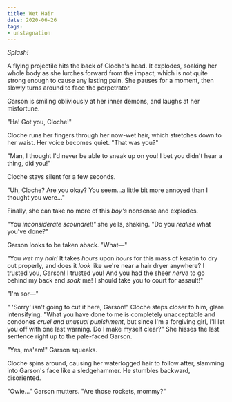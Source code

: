 ```yaml
---
title: Wet Hair
date: 2020-06-26
tags:
- unstagnation
---
```


*Splash!*

A flying projectile hits the back of Cloche's head. It explodes, soaking her whole body as she lurches forward from the impact, which is not quite strong enough to cause any lasting pain. She pauses for a moment, then slowly turns around to face the perpetrator.
<!-- more -->

Garson is smiling obliviously at her inner demons, and laughs at her misfortune.

"Ha! Got you, Cloche!" 

Cloche runs her fingers through her now-wet hair, which stretches down to her waist. Her voice becomes quiet. "That was you?"

"Man, I thought I'd never be able to sneak up on you! I bet you didn't hear a thing, did you!"

Cloche stays silent for a few seconds.

"Uh, Cloche? Are you okay? You seem…a little bit more annoyed than I thought you were…"

Finally, she can take no more of this *boy's* nonsense and explodes.

"You *inconsiderate* *scoundrel!"* she yells, shaking. "Do you *realise* what you've done?"

Garson looks to be taken aback. "What—"

"You *wet* my *hair!* It takes *hours* upon *hours* for this mass of keratin to dry out properly, and does it *look* like we're near a hair dryer anywhere? I trusted you, Garson! I trusted you! And you had the sheer *nerve* to go behind my back and *soak* me! I should take you to court for assault!"

"I'm sor—"

" 'Sorry' isn't going to cut it here, Garson!" Cloche steps closer to him, glare intensifying. "What you have done to me is completely unacceptable and condones *cruel and unusual punishment*, but since I'm a forgiving girl, I'll let you off with one last warning. Do I make myself clear?" She hisses the last sentence right up to the pale-faced Garson.

"Yes, ma'am!" Garson squeaks.

Cloche spins around, causing her waterlogged hair to follow after, slamming into Garson's face like a sledgehammer. He stumbles backward, disoriented.

"Owie…" Garson mutters. "Are those rockets, mommy?"
